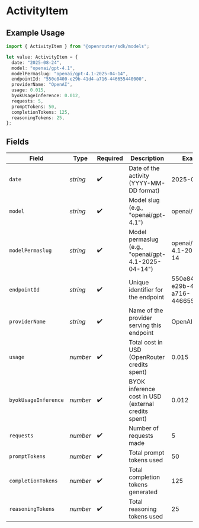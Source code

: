 # ActivityItem

## Example Usage

```typescript
import { ActivityItem } from "@openrouter/sdk/models";

let value: ActivityItem = {
  date: "2025-08-24",
  model: "openai/gpt-4.1",
  modelPermaslug: "openai/gpt-4.1-2025-04-14",
  endpointId: "550e8400-e29b-41d4-a716-446655440000",
  providerName: "OpenAI",
  usage: 0.015,
  byokUsageInference: 0.012,
  requests: 5,
  promptTokens: 50,
  completionTokens: 125,
  reasoningTokens: 25,
};
```

## Fields

| Field                                               | Type                                                | Required                                            | Description                                         | Example                                             |
| --------------------------------------------------- | --------------------------------------------------- | --------------------------------------------------- | --------------------------------------------------- | --------------------------------------------------- |
| `date`                                              | *string*                                            | :heavy_check_mark:                                  | Date of the activity (YYYY-MM-DD format)            | 2025-08-24                                          |
| `model`                                             | *string*                                            | :heavy_check_mark:                                  | Model slug (e.g., "openai/gpt-4.1")                 | openai/gpt-4.1                                      |
| `modelPermaslug`                                    | *string*                                            | :heavy_check_mark:                                  | Model permaslug (e.g., "openai/gpt-4.1-2025-04-14") | openai/gpt-4.1-2025-04-14                           |
| `endpointId`                                        | *string*                                            | :heavy_check_mark:                                  | Unique identifier for the endpoint                  | 550e8400-e29b-41d4-a716-446655440000                |
| `providerName`                                      | *string*                                            | :heavy_check_mark:                                  | Name of the provider serving this endpoint          | OpenAI                                              |
| `usage`                                             | *number*                                            | :heavy_check_mark:                                  | Total cost in USD (OpenRouter credits spent)        | 0.015                                               |
| `byokUsageInference`                                | *number*                                            | :heavy_check_mark:                                  | BYOK inference cost in USD (external credits spent) | 0.012                                               |
| `requests`                                          | *number*                                            | :heavy_check_mark:                                  | Number of requests made                             | 5                                                   |
| `promptTokens`                                      | *number*                                            | :heavy_check_mark:                                  | Total prompt tokens used                            | 50                                                  |
| `completionTokens`                                  | *number*                                            | :heavy_check_mark:                                  | Total completion tokens generated                   | 125                                                 |
| `reasoningTokens`                                   | *number*                                            | :heavy_check_mark:                                  | Total reasoning tokens used                         | 25                                                  |
